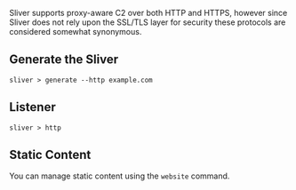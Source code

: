 Sliver supports proxy-aware C2 over both HTTP and HTTPS, however since Sliver does not rely upon the SSL/TLS layer for security these protocols are considered somewhat synonymous.

## Generate the Sliver

```
sliver > generate --http example.com

```

## Listener 

```
sliver > http

```

## Static Content

You can manage static content using the `website` command.